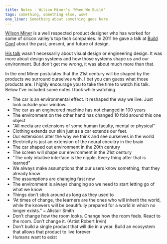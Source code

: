 ```yaml
---
title: Notes - Wilson Miner's 'When We Build'
tags: something, something else, wow!
one_liner: Something about something goes here
---
```


[Wilson Miner](http://wilsonminer.com/) is a well respected product designer who has worked for some of silicon valley's top tech companies. In 2011 he gave a talk at [Build Conf](http://2011.buildconf.com/) about the past, present, and future of design.

[His talk](http://vimeo.com/34017777) wasn't necessarily about visual design or engineering design. It was more about design systems and how those systems shape us and our environment. But don't get me wrong, it was about much more than that.

In the end Miner postulates that the 21st century will be shaped by the products we surround ourselves with. I bet you can guess what those products are. I highly encourage you to take the time to watch his talk. Below I've included some notes I took while watching.

- The car is an environmental effect. It reshaped the way we live. Just look outside your window.
- The car as an engineered machine has not changed in 100 years
- The environment on the other hand has changed 10 fold around this one object
- "All media are extensions of some human faculty, mental or physical"
- Clothing extends our skin just as a car extends our feet.
- Our extensions alter the way we think and see ourselves in the world
- Electricity is just an extension of the neural circuitry in the brain
- The car shaped out environment in the 20th century
- The screen will shape our environment in the 21st century
- "The only intuitive interface is the nipple. Every thing after that is learned"
- We always make assumptions that our users know something, that they already know
- The assumptions are changing fast now
- The environment is always changing so we need to start letting go of what we know
- Things don’t stick around as long as they used to
- “At times of change, the learners are the ones who will inherit the world, while the knowers will be beautifully prepared for a world in which no longer exists.” ~ Alistair Smith
- Don’t change how the room looks. Change how the room feels. React to the room. Don’t change it. (Artist Robert Irvin)
- Don’t build a single product that will die in a year. Build an ecosystem that allows that product to live forever
- Humans want to exist